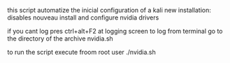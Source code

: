 this script automatize the inicial configuration of a kali new installation:
    disables nouveau
    install and configure nvidia drivers

if you cant log pres ctrl+alt+F2 at logging screen to log from terminal
go to the directory of the archive nvidia.sh

to run the script execute froom root user ./nvidia.sh